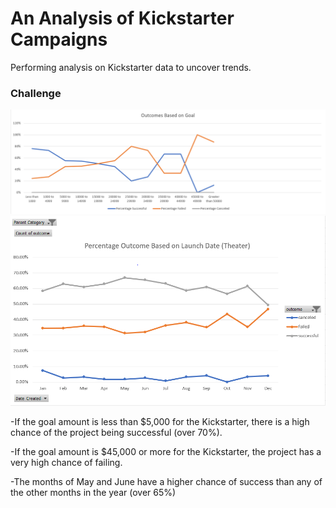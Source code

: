 # An Analysis of Kickstarter Campaigns
Performing analysis on Kickstarter data to uncover trends.
### Challenge
![](Images/Outcomes%20Based%20on%20Goal.png)
![](Images/Percentage%20Outcome%20based%20on%20launch%20date.png)

-If the goal amount is less than $5,000 for the Kickstarter, there is a high chance of the project being successful (over 70%).

-If the goal amount is $45,000 or more for the Kickstarter, the project has a very high chance of failing.

-The months of May and June have a higher chance of success than any of the other months in the year (over 65%)
